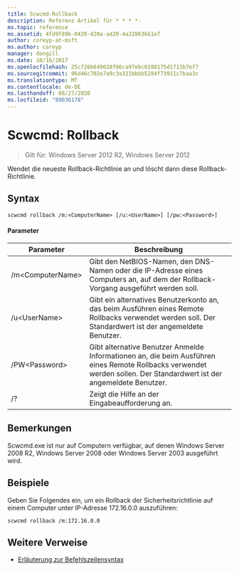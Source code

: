```yaml
---
title: Scwcmd-Rollback
description: Referenz Artikel für * * * *-
ms.topic: reference
ms.assetid: 4fd9f89b-0420-420a-ad20-4a328636b1e7
author: coreyp-at-msft
ms.author: coreyp
manager: dongill
ms.date: 10/16/2017
ms.openlocfilehash: 25c726b649028f66ca97ebc0280175d1713b7ef7
ms.sourcegitcommit: 96d46c702e7a9c3a321bbbb5284f73911c7baa3c
ms.translationtype: MT
ms.contentlocale: de-DE
ms.lasthandoff: 08/27/2020
ms.locfileid: "89036178"
---
```

# <a name="scwcmd-rollback"></a>Scwcmd: Rollback

> Gilt für: Windows Server 2012 R2, Windows Server 2012

Wendet die neueste Rollback-Richtlinie an und löscht dann diese Rollback-Richtlinie.

## <a name="syntax"></a>Syntax

```
scwcmd rollback /m:<ComputerName> [/u:<UserName>] [/pw:<Password>]
```

#### <a name="parameters"></a>Parameter

|Parameter|Beschreibung|
|---------|-----------|
|/m\<ComputerName>|Gibt den NetBIOS-Namen, den DNS-Namen oder die IP-Adresse eines Computers an, auf dem der Rollback-Vorgang ausgeführt werden soll.|
|/u\<UserName>|Gibt ein alternatives Benutzerkonto an, das beim Ausführen eines Remote Rollbacks verwendet werden soll. Der Standardwert ist der angemeldete Benutzer.|
|/PW\<Password>|Gibt alternative Benutzer Anmelde Informationen an, die beim Ausführen eines Remote Rollbacks verwendet werden sollen. Der Standardwert ist der angemeldete Benutzer.|
|/?|Zeigt die Hilfe an der Eingabeaufforderung an.|

## <a name="remarks"></a>Bemerkungen

Scwcmd.exe ist nur auf Computern verfügbar, auf denen Windows Server 2008 R2, Windows Server 2008 oder Windows Server 2003 ausgeführt wird.

## <a name="examples"></a>Beispiele

Geben Sie Folgendes ein, um ein Rollback der Sicherheitsrichtlinie auf einem Computer unter IP-Adresse 172.16.0.0 auszuführen:
```
scwcmd rollback /m:172.16.0.0
```

## <a name="additional-references"></a>Weitere Verweise

- [Erläuterung zur Befehlszeilensyntax](command-line-syntax-key.md)